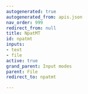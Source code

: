 ```yaml
---
autogenerated: true
autogenerated_from: apis.json
nav_order: 999
redirect_from: null
title: NpatMT
id: npatmt
inputs:
- text
- file
active: true
grand_parent: Input modes
parent: File
redirect_to: npatmt

---
```


